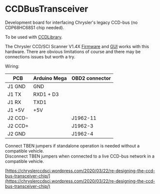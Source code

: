 # CCDBusTransceiver
Development board for interfacing Chrysler's legacy CCD-bus (no CDP68HC68S1 chip needed).

To be used with [CCDLibrary](https://github.com/laszlodaniel/CCDLibrary).

The Chrysler CCD/SCI Scanner V1.4X [Firmware](https://github.com/laszlodaniel/ChryslerCCDSCIScanner/tree/master/Arduino/ChryslerCCDSCIScanner) and [GUI](https://github.com/laszlodaniel/ChryslerCCDSCIScanner/raw/master/GUI/ChryslerCCDSCIScanner/bin/Debug/ChryslerCCDSCIScanner_V14X_GUI.zip) works with this hardware. There are obvious limitations of course and there may be connections issues but worth a try.

Wiring:

| PCB      | Arduino Mega | OBD2 connector  |
|----------|--------------|-----------------|
| J1 GND   | GND          |                 |
| J1 TX    | RXD1 + D3    |                 |
| J1 RX    | TXD1         |                 |
| J1 +5V   | +5V          |                 |
| J2 CCD-  |              | J1962-11        |
| J2 CCD+  |              | J1962-3         |
| J2 GND   |              | J1962-4         |

Connect TBEN jumpers if standalone operation is needed without a compatible vehicle.  
Disconnect TBEN jumpers when connected to a live CCD-bus network in a compatible vehicle.

[https://chryslerccdsci.wordpress.com/2020/03/22/re-designing-the-ccd-bus-transceiver-chip/](https://chryslerccdsci.wordpress.com/2020/03/22/re-designing-the-ccd-bus-transceiver-chip/)